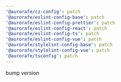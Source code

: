 ```yaml
---
'@aurorafe/cz-config': patch
'@aurorafe/eslint-config-base': patch
'@aurorafe/eslint-config-prettier': patch
'@aurorafe/eslint-config-react': patch
'@aurorafe/eslint-config-ts': patch
'@aurorafe/eslint-config-vue': patch
'@aurorafe/stylelint-config-base': patch
'@aurorafe/stylelint-config-vue': patch
'@aurorafe/tsconfig': patch
---
```


bump version
